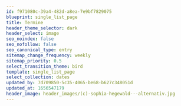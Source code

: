 ```yaml
---
id: f971080c-39a4-482d-a8ea-7e9bf7829075
blueprint: single_list_page
title: Termine
header_theme_selector: dark
header_select: image
seo_noindex: false
seo_nofollow: false
seo_canonical_type: entry
sitemap_change_frequency: weekly
sitemap_priority: 0.5
select_transition_theme: bird
template: single_list_page
select_collection: dates
updated_by: 7d709850-5c35-4065-be68-b627c348051d
updated_at: 1656547179
header_image: header_images/(c)-sophia-hegewald---alternativ.jpg
---
```

